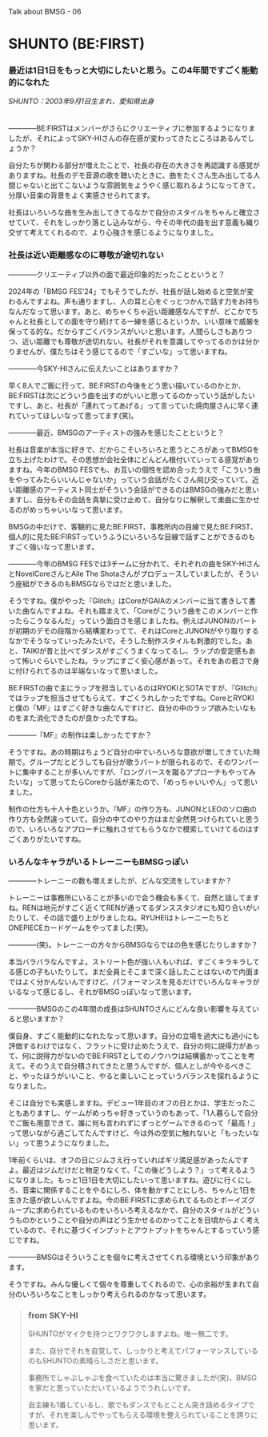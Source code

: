 Talk about BMSG - 06
# SHUNTO (BE:FIRST)
### 最近は1日1日をもっと大切にしたいと思う。この4年間ですごく能動的になれた

*SHUNTO：2003年9月1日生まれ、愛知県出身*
<br/><br/><br/>
————BE:FIRSTはメンバーがさらにクリエーティブに参加するようになりましたが、それによってSKY-HIさんの存在感が変わってきたところはあるんでしょうか？

自分たちが関わる部分が増えたことで、社長の存在の大きさを再認識する感覚がありますね。社長のデモ音源の歌を聴いたときに、曲をたくさん生み出してる人間じゃないと出てこないような雰囲気をようやく感じ取れるようになってきて。分厚い音楽の背景をよく実感させられてます。

社長はいろいろな曲を生み出してきてるなかで自分のスタイルをちゃんと確立させていて、それをしっかり落とし込みながら、今その年代の曲を出す意義も織り交ぜて考えてくれるので、より心強さを感じるようになりました。

### 社長は近い距離感なのに尊敬が途切れない
————クリエーティブ以外の面で最近印象的だったことというと？

2024年の「BMSG FES'24」でもそうでしたが、社長が話し始めると空気が変わるんですよね。声も通りますし、人の耳と心をぐっとつかんで話す力をお持ちなんだなって思います。あと、めちゃくちゃ近い距離感なんですが、どこかでちゃんと社長としての面を守り続けてる一線を感じるというか。いい意味で威厳を保ってる的な。だからすごくバランスがいいと思います。人間らしさもありつつ、近い距離でも尊敬が途切れない。社長がそれを意識してやってるのかは分かりませんが、僕たちはそう感じてるので「すごいな」って思いますね。

————今SKY-HIさんに伝えたいことはありますか？

早く8人でご飯に行って、BE:FIRSTの今後をどう思い描いているのかとか、BE:FIRSTは次にどういう曲を出すのがいいと思ってるのかっていう話がしたいですし、あと、社長が「連れてってあげる」って言っていた焼肉屋さんに早く連れていってほしいなって思ってます(笑)。

————最近、BMSGのアーティストの強みを感じたことというと？

社長は音楽が本当に好きで、だからこそいろいろと思うところがあってBMSGを立ち上げたわけで。その思想が会社全体にどんどん根付いていってる感覚がありますね。今年のBMSG FESでも、お互いの個性を認め合ったうえで「こういう曲をやってみたらいいんじゃないか」っていう会話がたくさん飛び交っていて。近い距離感のアーティスト同士がそういう会話ができるのはBMSGの強みだと思いますし、自分もその会話を真摯に受け止めて、自分なりに解釈して楽曲に生かせるのがめっちゃいいなって思います。

BMSGの中だけで、客観的に見たBE:FIRST、事務所内の目線で見たBE:FIRST、個人的に見たBE:FIRSTっていうふうにいろいろな目線で話すことができるのもすごく強いなって思います。

————今年のBMSG FESでは3チームに分かれて、それぞれの曲をSKY-HIさんとNovelCoreさんとAile The Shotaさんがプロデュースしていましたが、そういう座組ができるのもBMSGならではだと思いました。

そうですね。僕がやった『Glitch』はCoreがGAIAのメンバーに当て書きして書いた曲なんですよね。それも踏まえて、「Coreがこういう曲をこのメンバーと作ったらこうなるんだ」っていう面白さを感じましたね。例えばJUNONのパートが初期のデモの段階から結構変わってて、それはCoreとJUNONがやり取りするなかでそうなっていったみたいで。そうした制作スタイルも刺激的でした。あと、TAIKIが昔と比べてダンスがすごくうまくなってるし、ラップの安定感もあって怖いぐらいでしたね。ラップにすごく安心感があって。それをあの若さで身に付けられてるのは半端ないなって思いました。

BE:FIRSTの曲で主にラップを担当しているのはRYOKIとSOTAですが、『Glitch』ではラップを担当させてもらえて、すごくうれしかったですね。CoreとRYOKIと僕の『MF』はすごく好きな曲なんですけど、自分の中のラップ欲みたいなものをまた消化できたのが良かったですね。

————『MF』の制作は楽しかったですか？

そうですね。あの時期はちょうど自分の中でいろいろな意欲が増してきていた時期で。グループだとどうしても自分が歌うパートが限られるので、そのワンパートに集中することが多いんですが、「ロングバースを蹴るアプローチもやってみたいな」って思ってたらCoreから話が来たので、「めっちゃいいやん」って思いました。

制作の仕方も十人十色というか。『MF』の作り方も、JUNONとLEOのソロ曲の作り方も全然違っていて。自分の中てのやり方はまだ全然見つけられていと思うので、いろいろなアプローチに触れさせてもらうなかで模索していけてるのはすごくありがたいですね。

### いろんなキャラがいるトレーニーもBMSGっぽい

————トレーニーの数も増えましたが、どんな交流をしていますか？

トレーニーは事務所にいることが多いので会う機会も多くて、自然と話してますね。RENは地元がすごく近くてRENが通ってるダンススタジオにも知り合いがいたりして、その話で盛り上がりましたね。RYUHEIはトレーニーたちとONEPIECEカードゲームをやってました(笑)。

————(笑)。トレーニーの方々からBMSGならではの色を感じたりしますか？

本当バラバラなんですよ。ストリート色が強い人もいれば、すごくキラキラしてる感じの子もいたりして。まだ全員とそこまで深く話したことはないので内面まではよく分かんないんですけど、パフォーマンスを見るだけでいろんなキャラがいるなって感じるし、それがBMSGっぽいなって思います。

————BMSGのこの4年間の成長はSHUNTOさんにどんな良い影響を与えていると思いますか？

僕自身、すごく能動的になれたなって思います。自分の立場を過大にも過小にも評価するわけではなく、フラットに受け止めたうえで、自分の何に説得力があって、何に説得力がないのでBE:FIRSTとしてのノウハウは結構蓄かってことを考えて。そのうえで自分積されてきたと思うんですが、個人としが今やるべきこと、やったほうがいいこと、やると楽しいことっていうバランスを探れるようになりました。

そこは自分でも実感しますね。デビュー1年目のオフの日とかは、学生だったこともありますし、ゲームがめっちゃ好きっていうのもあって、「1人暮らしで自分でご飯も用意できて、誰に何も言われずにずっとゲームできるのって「最高！」って思いながら過ごしてたんですけど、今は外の空気に触れないと「もったいない」って思うようになりました。

1年前くらいは、オフの日にジムさえ行っていればギリ満足感があったんですよ。最近はジムだけだと物足りなくて、「この後どうしよう？」って考えるようになりました。もっと1日1日を大切にしたいって思いますね。遊びに行くにしろ、音楽に関係することをやるにしろ、体を動かすことにしろ、ちゃんと1日を生きた感が欲しいんですよね。今のBE:FIRSTに求められてるものとボーイズグループに求められているものをいろいろ考えるなかで、自分のスタイルがどういうものかということや自分の声はどう生かせるのかってことを日頃からよく考えているので、それに基づくインプットとアウトプットをちゃんとするっていう感じですね。

————BMSGはそういうことを個々に考えさせてくれる環境という印象があります。

そうですね。みんな優しくて個々を尊重してくれるので、心の余裕が生まれて自分のいろいろなことをしっかり考えられるのかなって思います。



> ### from SKY-HI
> 
> SHUNTOがマイクを持つとワクワクしますよね。唯一無二です。
> 
> また、自分でそれを自覚して、しっかりと考えてパフォーマンスしているのもSHUNTOの素晴らしさだと思います。
> 
> 事務所でしゃぶしゃぶを食べていたのは本当に驚きましたが(笑)、BMSGを家だと思っていただいているようでうれしいです。
> 
> 自主練も1番しているし、歌でもダンスでもとことん突き詰めるタイプですが、それを楽しんでやってもらえる環境を整えられていることを誇りに思います。




